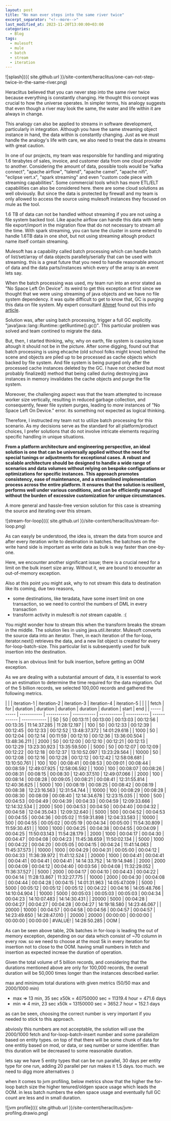 ```yaml
---
layout: post
title: "No man ever steps into the same river twice"
excerpt_separator: "<!--more-->"
last_modified_at: 2023-11-20T13:00:00+03:00
categories:
  - Blog
tags:
  - mulesoft
  - mule
  - batch
  - stream
  - iteration
---
```


![splash]({{ site.github.url }}/site-content/heraclitus/one-can-not-step-twice-in-the-same-river.png)

Heraclitus believed that you can never step into the same river twice because everything is constantly changing. He thought this concept was crucial to how the universe operates. In simpler terms, his analogy suggests that even though a river may look the same, the water and life within it are always in change.

This analogy can also be applied to streams in software development, particularly in integration. Although you have the same streaming object instance in hand, the data within is constantly changing. Just as we must handle the analogy's life with care, we also need to treat the data in streams with great caution. 

In one of our projects, my team was responsible for handling and migrating 1.6 terabytes of sales, invoice, and customer data from one cloud provider to another. Considering the amount of data, possible tools would be  "kafka connect", "apache airflow", "talend", "apache camel", "apache nifi", "eclipse vert.x", "spark streaming" and even  "custom code piece with streaming capabilities". Some commercial tools which has more ETL/ELT capabilities can also be  considered here. there are some cloud solutions as well obviously. But since the data is protected by firewall and my team is only allowed to access the source using mulesoft instances they focused on mule as the tool. 

1.6 TB of data can not be handled without streaming if you are not using a file system backed tool. Like apache airflow can handle this data with temp file export/import in the migration flow that do not necessary to stream all the time. With spark streaming, you can tune the cluster in some extend to handle 1.6TB data in one shot, but not using streaming altough product name itself contain streaming. 

Mulesoft has a capability called batch processing which can handle batch of list/set/array of data objects parallely/serially that can be  used with streaming. this is a great future that you need to handle reasonable amount of data and the data parts/instances which every of the array is an event lets say. 

When the batch processing was used, my team run into an error stated as "No Space Left On Device". its weird to get this exception at first  since we thought that we were using streaming of java objects and we have no file system dependency. it was quite difficult to get to know that, GC is purging this data on file system. My expert consultant [Ahmet](https://www.linkedin.com/in/ahmetdegirmencioglu/) found out this info [article](https://help.mulesoft.com/s/article/No-Space-Left-On-Device-Error-Caused-By-Huge-Volume-of-DataWeave-Temporary-Files).

Solution was, after using batch processing, trigger a full GC explicitly. "java!java::lang::Runtime::getRuntime().gc()". This particular problem was solved and team contined to migrate the data. 

But, then, I started thinking, why, why on earth, file system is causing issue altough it should not be in the picture. After some  digging, found out that batch processing is using ehcache (old school folks might know) behind the scene and objects are piled  up to be processed as  cache objects which backed by file system. And file system is being purged only after the processed cache instances deleted by the GC. I have not checked but most probably finalized() method that being called during destroying java instances in memory invalidates the cache objects and purge the file system. 

Moreover, the challenging aspect was that the team attempted to increase worker size vertically, resulting in reduced garbage collection, and consequently, fewer file system purges, leading to *more* instances of "No Space Left On Device." error. its something not expected as logical thinking.

Therefore, I instructed my team not to utilize batch processing for this scenario. As my decisions serve as the standard for all platform/product choices, I prefer solutions that do not involve intricate elements requiring specific handling in unique situations.


**From a platform architecture and engineering perspective, an ideal solution is one that can be universally applied without the need for special tunings or adjustments for exceptional cases. A robust and scalable architecture should be designed to handle a wide range of scenarios and data volumes without relying on bespoke configurations or optimizations for specific instances. This approach promotes consistency, ease of maintenance, and a streamlined implementation process across the entire platform. It ensures that the solution is resilient, performs well under various conditions, and can be efficiently managed without the burden of excessive customization for unique circumstances.**

A more general and hassle-free version solution for this case is streaming the source and iterating over this stream. 

![stream-for-loop]({{ site.github.url }}/site-content/heraclitus/stream-for-loop.png)

As can easyly be understood, the idea is, stream the data from source and after every iteration write to destination in batches. the batchses on the write hand side is important as  write data as bulk is way faster than one-by-one. 

Here, we encounter another significant issue; there is a crucial need for a limit on the bulk insert size array. Without it, we are bound to encounter an out-of-memory exception. 

Also at this point you might ask, why to not stream this data to destination like its coming, due two reasons,
  -  some destinations, like teradata, have some insert limit on one transaction, so we need to control the numbers of DML in every transaction
  -  transform activity in mulesoft is *not* stream capable. :( 

You might wonder how to stream this when the transform breaks the stream in the middle. The solution lies in using java.util.iterator. Mulesoft converts the source data into an iterator. Then, in each iteration of the for-loop, iterator.next() retrieves the data, and a new list object is created for every for-loop-batch-size. This particular list is subsequently used for bulk insertion into the destination.

There is an obvious limit for bulk insertion, before getting an OOM exception. 

As we are dealing with a substantial amount of data, it is essential to work on an estimation to determine the time required for the data migration. Out of the 5 billion records, we selected 100,000 records and gathered the following metrics.

|       |       | iteration-1 | iteration-2 | iteration-3 | iteration-4 | iteration-5 |              |              |
| fetch | for   | duration    | duration    | duration    | duration    | duration    | start        | end          |
| ----- | ----- | ----------- | ----------- | ----------- | ----------- | ----------- | ------------ | ------------ |
| 50    | 50    | 00:13:11    | 00:13:00    | 00:13:03    | 00:12:56    | 00:13:35    | 11:14:37.285 | 11:28:12.197 |
| 100   | 50    | 00:12:33    | 00:12:39    | 00:12:45    | 00:12:33    | 00:12:52    | 13:48:37.372 | 14:01:29.618 |
| 1000  | 50    | 00:12:04    | 00:12:14    | 00:11:59    | 00:12:10    | 00:12:36    | 13:36:00.504 | 13:48:36.211 |
| 2000  | 50    | 00:12:00    | 00:12:10    | 00:12:21    | 00:12:13    | 00:12:29    | 13:23:30.923 | 13:35:59.500 |
| 5000  | 50    | 00:12:07    | 00:12:09    | 00:12:22    | 00:12:18    | 00:12:37    | 13:10:52.097 | 13:23:29.564 |
| 10000 | 50    | 00:12:08    | 00:12:16    | 00:12:28    | 00:12:12    | 00:12:42    | 12:58:08.681 | 13:10:50.761 |
| 100   | 100   | 00:08:41    | 00:08:53    | 00:09:01    | 00:08:44    | 00:08:59    | 12:49:07.925 | 12:58:06.592 |
| 1000  | 100   | 00:08:07    | 00:08:26    | 00:08:31    | 00:08:15    | 00:08:30    | 12:40:37.510 | 12:49:07.066 |
| 2000  | 100   | 00:08:14    | 00:08:28    | 00:09:05    | 00:08:21    | 00:08:41    | 12:31:55.814 | 12:40:36.625 |
| 5000  | 100   | 00:08:19    | 00:08:25    | 00:08:42    | 00:08:19    | 00:08:38    | 12:23:16.563 | 12:31:54.744 |
| 10000 | 100   | 00:08:29    | 00:08:28    | 00:08:30    | 00:08:09    | 00:08:40    | 12:14:34.678 | 12:23:15.035 |
| 1000  | 500   | 00:04:53    | 00:04:49    | 00:04:39    | 00:04:33    | 00:04:59    | 12:09:33.666 | 12:14:32.534 |
| 2000  | 500   | 00:04:53    | 00:04:50    | 00:04:40    | 00:04:32    | 00:04:58    | 12:04:35.043 | 12:09:32.640 |
| 5000  | 500   | 00:04:52    | 00:04:53    | 00:04:55    | 00:04:36    | 00:05:02    | 11:59:31.898 | 12:04:33.583 |
| 10000 | 500   | 00:04:55    | 00:05:02    | 00:05:19    | 00:04:34    | 00:05:00    | 11:54:30.809 | 11:59:30.451 |
| 1000  | 1000  | 00:04:25    | 00:04:38    | 00:04:55    | 00:04:09    | 00:04:25    | 11:50:03.143 | 11:54:28.179 |
| 2000  | 1000  | 00:04:17    | 00:04:30    | 00:04:47    | 00:04:08    | 00:04:23    | 11:45:38.659 | 11:50:02.134 |
| 5000  | 1000  | 00:04:22    | 00:04:20    | 00:05:05    | 00:04:15    | 00:04:24    | 11:41:14.063 | 11:45:37.573 |
| 10000 | 1000  | 00:04:29    | 00:04:31    | 00:05:00    | 00:04:12    | 00:04:33    | 11:36:39.972 | 11:41:12.524 |
| 20000 | 1000  | 00:04:41    | 00:04:41    | 00:04:41    | 00:04:41    | 00:04:41    | 14:14:33.752 | 14:19:14.946 |
| 2000  | 2000  | 00:04:09    | 00:04:12    | 00:04:40    | 00:03:56    | 00:04:08    | 11:32:29.052 | 11:36:37.527 |
| 5000  | 2000  | 00:04:17    | 00:04:10    | 00:04:43    | 00:04:22    | 00:04:14    | 11:28:13.867 | 11:32:27.775 |
| 10000 | 2000  | 00:04:30    | 00:04:08    | 00:04:44    | 00:04:28    | 00:04:15    | 14:01:31.963 | 14:05:47.009 |
| 5000  | 5000  | 00:05:12    | 00:05:12    | 00:05:12    | 00:04:22    | 00:04:16    | 14:05:48.766 | 14:10:04.904 |
| 10000 | 5000  | 00:05:03    | 00:05:03    | 00:05:03    | 00:04:34    | 00:04:23    | 14:10:07.483 | 14:14:30.431 |
| 20000 | 5000  | 00:04:28    | 00:04:27    | 00:04:27    | 00:04:28    | 00:04:27    | 14:19:18.580 | 14:23:46.067 |
| 20000 | 10000 | 00:04:57    | 00:04:58    | 00:04:56    | 00:04:57    | 00:04:57    | 14:23:49.650 | 14:28:47.010 |
| 20000 | 20000 | 00:00:00    | 00:00:00    | 00:00:00    | 00:00:00    | #VALUE!     | 14:28:50.285 | OOM          |

As can be seen above table, 20k batches in for-loop is leading the out of memory exception, depending on our data which consist of ~70 column in every row. so we need to choose at the most 5k in every iteration for insertion not to close to the OOM. having small numbers in fetch and insertion as expected increae the duration of operation.

Given the total volume of 5 billion records, and considering that the durations mentioned above are only for 100,000 records, the overall duration will be 50,000 times longer than the instances described earlier.

max and minimum total durations with given metrics (50/50 max and 2000/1000 min)
 * max => 13 min, 35 sec x50k = 40750000 sec = 11319.4 hour  = 471.6 days
 * min =>  4 min, 23 sec x50k = 13150000 sec = 3652.7  hour  = 152.1 days

as can be seen, choosing the correct number is very important if you needed to stick to this approach. 

abviosly this numbers are not acceptable, the solution will use the 2000/1000 fetch and for-loop-batch-insert number and some parallelizm based on entity types. on top of that there will be some chunk of data for one entitiy based on mod, or data, or seq number or some identifier. than this duration will be decreased to some reasonable duration. 

lets say we have 5 entity types that can be run parallel, 30 days per entity type for one run, adding  20 parallel per run makes it 1.5 days. too much. we need to digg more alternatives :)

when it comes to jvm profiling, below metrics show that the higher the for-loop batch size the higher tenured/oldgen space usage which leads the OOM. in less batch numbers the eden space usage and eventually full GC count are less and in small duration. 

![jvm profile]({{ site.github.url }}/site-content/heraclitus/jvm-profilng.drawio.png)

